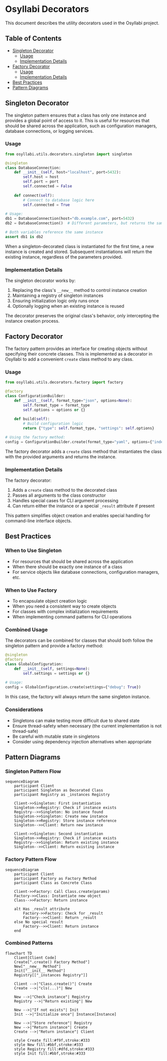 <!-- markdownlint-disable MD033 MD032 MD031 MD040 -->
# Osyllabi Decorators

This document describes the utility decorators used in the Osyllabi project.

## Table of Contents

- [Singleton Decorator](#singleton-decorator)
  - [Usage](#singleton-usage)
  - [Implementation Details](#singleton-implementation)
- [Factory Decorator](#factory-decorator)
  - [Usage](#factory-usage)
  - [Implementation Details](#factory-implementation)
- [Best Practices](#best-practices)
- [Pattern Diagrams](#pattern-diagrams)

## Singleton Decorator

The singleton pattern ensures that a class has only one instance and provides a global point of access to it. This is useful for resources that should be shared across the application, such as configuration managers, database connections, or logging services.

### <a name="singleton-usage"></a>Usage

```python
from osyllabi.utils.decorators.singleton import singleton

@singleton
class DatabaseConnection:
    def __init__(self, host="localhost", port=5432):
        self.host = host
        self.port = port
        self.connected = False
        
    def connect(self):
        # Connect to database logic here
        self.connected = True
        
# Usage:
db1 = DatabaseConnection(host="db.example.com", port=5432)
db2 = DatabaseConnection()  # Different parameters, but returns the same instance

# Both variables reference the same instance
assert db1 is db2
```

When a singleton-decorated class is instantiated for the first time, a new instance is created and stored. Subsequent instantiations will return the existing instance, regardless of the parameters provided.

### <a name="singleton-implementation"></a>Implementation Details

The singleton decorator works by:

1. Replacing the class's `__new__` method to control instance creation
2. Maintaining a registry of singleton instances
3. Ensuring initialization logic only runs once
4. Optionally logging when an existing instance is reused

The decorator preserves the original class's behavior, only intercepting the instance creation process.

## Factory Decorator

The factory pattern provides an interface for creating objects without specifying their concrete classes. This is implemented as a decorator in Osyllabi to add a convenient `create` class method to any class.

### <a name="factory-usage"></a>Usage

```python
from osyllabi.utils.decorators.factory import factory

@factory
class ConfigurationBuilder:
    def __init__(self, format_type="json", options=None):
        self.format_type = format_type
        self.options = options or {}
        
    def build(self):
        # Build configuration logic
        return {"type": self.format_type, "settings": self.options}

# Using the factory method:
config = ConfigurationBuilder.create(format_type="yaml", options={"indent": 2})
```

The factory decorator adds a `create` class method that instantiates the class with the provided arguments and returns the instance.

### <a name="factory-implementation"></a>Implementation Details

The factory decorator:

1. Adds a `create` class method to the decorated class
2. Passes all arguments to the class constructor
3. Handles special cases for CLI argument processing
4. Can return either the instance or a special `_result` attribute if present

This pattern simplifies object creation and enables special handling for command-line interface objects.

## Best Practices

### When to Use Singleton

- For resources that should be shared across the application
- When there should be exactly one instance of a class
- For service objects like database connections, configuration managers, etc.

### When to Use Factory

- To encapsulate object creation logic
- When you need a consistent way to create objects
- For classes with complex initialization requirements
- When implementing command patterns for CLI operations

### Combined Usage

The decorators can be combined for classes that should both follow the singleton pattern and provide a factory method:

```python
@singleton
@factory
class GlobalConfiguration:
    def __init__(self, settings=None):
        self.settings = settings or {}
        
# Usage:
config = GlobalConfiguration.create(settings={"debug": True})
```

In this case, the factory will always return the same singleton instance.

### Considerations

- Singletons can make testing more difficult due to shared state
- Ensure thread-safety when necessary (the current implementation is not thread-safe)
- Be careful with mutable state in singletons
- Consider using dependency injection alternatives when appropriate

## Pattern Diagrams

### Singleton Pattern Flow

```mermaid
sequenceDiagram
    participant Client
    participant Singleton as Decorated Class
    participant Registry as _instances Registry
    
    Client->>Singleton: First instantiation
    Singleton->>Registry: Check if instance exists
    Registry-->>Singleton: No instance found
    Singleton->>Singleton: Create new instance
    Singleton->>Registry: Store instance reference
    Singleton-->>Client: Return new instance
    
    Client->>Singleton: Second instantiation
    Singleton->>Registry: Check if instance exists
    Registry-->>Singleton: Return existing instance
    Singleton-->>Client: Return existing instance
```

### Factory Pattern Flow

```mermaid
sequenceDiagram
    participant Client
    participant Factory as Factory Method
    participant Class as Concrete Class
    
    Client->>Factory: Call Class.create(params)
    Factory->>Class: Instantiate new object
    Class-->>Factory: Return instance
    
    alt Has _result attribute
        Factory->>Factory: Check for _result
        Factory-->>Client: Return _result
    else No special result
        Factory-->>Client: Return instance
    end
```

### Combined Patterns

```mermaid
flowchart TD
    Client[Client Code]
    Create[".create() Factory Method"]
    New["__new__ Method"]
    Init["__init__ Method"]
    Registry[["_instances Registry"]]
    
    Client -->|"Class.create()"| Create
    Create -->|"cls(...)"| New
    
    New -->|"Check instance"| Registry
    Registry -->|"Return existing"| New
    
    New -->|"If not exists"| Init
    Init -->|"Initialize once"| Instance[Instance]
    
    New -->|"Store reference"| Registry
    New -->|"Return instance"| Create
    Create -->|"Return instance"| Client
    
    style Create fill:#f9f,stroke:#333
    style New fill:#bbf,stroke:#333
    style Registry fill:#dfd,stroke:#333
    style Init fill:#bbf,stroke:#333
```
